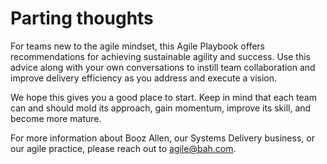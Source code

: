 # Parting thoughts

For teams new to the agile mindset, this Agile Playbook offers recommendations for achieving sustainable agility and success. Use this advice along with your own conversations to instill team collaboration and improve delivery efficiency as you address and execute a vision.

We hope this gives you a good place to start. Keep in mind that each team can and should mold its approach, gain momentum, improve its skill, and become more mature.

For more information about Booz Allen, our Systems Delivery business, or our agile practice, please reach out to agile@bah.com.
